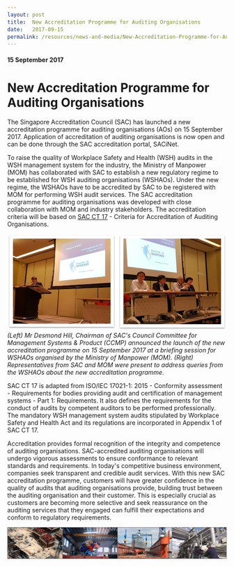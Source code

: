 ```yaml
---
layout: post
title:  New Accreditation Programme for Auditing Organisations
date:   2017-09-15
permalink: /resources/news-and-media/New-Accreditation-Programme-for-Auditing-Organisations
---
```

#### 15 September 2017
# **New Accreditation Programme for Auditing Organisations**

The Singapore Accreditation Council (SAC) has launched a new accreditation programme for auditing organisations (AOs) on 15 September 2017. Application of accreditation of auditing organisations is now open and can be done through the SAC accreditation portal, SACiNet.
 
To raise the quality of Workplace Safety and Health (WSH) audits in the WSH management system for the industry, the Ministry of Manpower (MOM) has collaborated with SAC to establish a new regulatory regime to be established for WSH auditing organisations (WSHAOs). Under the new regime, the WSHAOs have to be accredited by SAC to be registered with MOM for performing WSH audit services. The SAC accreditation programme for auditing organisations was developed with close collaboration with MOM and industry stakeholders. The accreditation criteria will be based on [SAC CT 17](https://www.sac-accreditation.gov.sg/Resources/sac_documents/Pages/Certification_Body_Accreditation.aspx#auditing) - Criteria for Accreditation of Auditing Organisations.

![AOProgrammeLaunch2017](/images/AOProgrammeLaunch2017.png)
*(Left) Mr Desmond Hill, Chairman of SAC's Council Committee for Management Systems & Product (CCMP) announced the launch of the new accreditation programme on 15 September 2017 at a briefing session for WSHAOs organised by the Ministry of Manpower (MOM).
(Right) Representatives from SAC and MOM were present to address queries from the WSHAOs about the new accreditation programme.*

SAC CT 17 is adapted from ISO/IEC 17021-1: 2015 - Conformity assessment - Requirements for bodies providing audit and certification of management systems - Part 1: Requirements. It also defines the requirements for the conduct of audits by competent auditors to be performed professionally. The mandatory WSH management system audits stipulated by Workplace Safety and Health Act and its regulations are incorporated in Appendix 1 of SAC CT 17.
 
Accreditation provides formal recognition of the integrity and competence of auditing organisations. SAC-accredited auditing organisations will undergo vigorous assessments to ensure conformance to relevant standards and requirements. In today's competitive business environment, companies seek transparent and credible audit services. With this new SAC accreditation programme, customers will have greater confidence in the quality of audits that auditing​ organisations provide, building trust between the auditing or​ganisation and their customer. This is especially crucial as customers are becoming more selective and seek reassurance on the auditing services that they engaged can fulfill their expectations and conform to regulatory requirements.

![combineindustry](/images/combineindustry.png)

